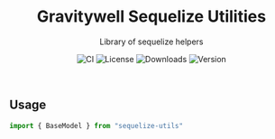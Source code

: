 <h1 align="center">Gravitywell Sequelize Utilities</h1>
<p align="center">Library of sequelize helpers</p>
<p align="center">
  <img src="https://img.shields.io/github/workflow/status/GravitywellUK/packages/CI/master" alt="CI" />
  <img src="https://img.shields.io/github/license/gravitywelluk/packages" alt="License" />
  <img src="https://img.shields.io/npm/dm/@gravitywelluk/lambda-utils" alt="Downloads" />
  <img src="https://img.shields.io/npm/v/@gravitywelluk/lambda-utils" alt="Version" />
</p>
<br />

## Usage

```typescript
import { BaseModel } from "sequelize-utils"

```